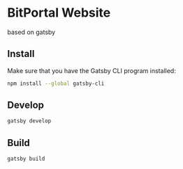 # BitPortal Website

based on gatsby

## Install

Make sure that you have the Gatsby CLI program installed:
```sh
npm install --global gatsby-cli
```

## Develop

```sh
gatsby develop
```

## Build

```sh
gatsby build
```

